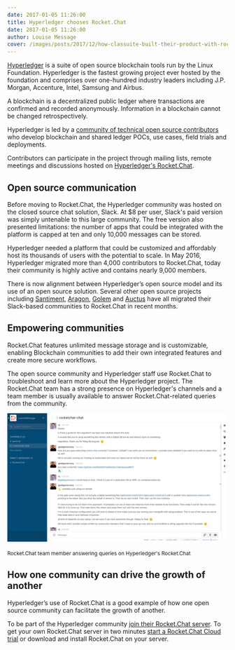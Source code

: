 ```yaml
---
date: 2017-01-05 11:26:00
title: Hyperledger chooses Rocket.Chat 
date: 2017-01-05 11:26:00
author: Louise Message
cover: /images/posts/2017/12/how-classuite-built-their-product-with-rocket-chat/cover.png
---
```

[Hyperledger](https://www.hyperledger.org) is a suite of open source blockchain tools run by the Linux Foundation. Hyperledger is the fastest growing project ever hosted by the foundation and comprises over one-hundred industry leaders including J.P. Morgan, Accenture, Intel, Samsung and Airbus. 

A blockchain is a decentralized public ledger where transactions are confirmed and recorded anonymously. Information in a blockchain cannot be changed retrospectively. 

Hyperledger is led by a [community of technical open source contributors](https://www.hyperledger.org/community) who develop blockchain and shared ledger POCs, use cases, field trials and deployments. 

Contributors can participate in the project through mailing lists, remote meetings and discussions hosted on [Hyperledger's Rocket.Chat](https://chat.hyperledger.org). 

## Open source communication

Before moving to Rocket.Chat, the Hyperledger community was hosted on the closed source chat solution, Slack. At $8 per user, Slack's paid version was simply untenable to this large community. The free version also presented limitations: the number of apps that could be integrated with the platform is capped at ten and only 10,000 messages can be stored. 

Hyperledger needed a platform that could be customized and affordably host its thousands of users with the potential to scale. In May 2016, Hyperledger migrated more than 4,000 contributors to Rocket.Chat, today their community is highly active and contains nearly 9,000 members.

There is now alignment between Hyperledger’s open source model and its use of an open source solution. Several other open source projects including [Santiment](https://medium.com/santiment/goodbye-slack-hello-open-source-messaging-platform-c97398a20ce9), [Aragon](https://blog.aragon.one/announcing-our-migration-to-an-open-source-messaging-platform-420b25e74284), [Golem](https://blog.golemproject.net/farewell-to-slack-rocket-here-we-come-d5b82aac6c24) and [Auctus](https://blog.auctus.org/announcing-our-migration-to-an-open-source-messaging-platform-d061844837d5) have all migrated their Slack-based communities to Rocket.Chat in recent months. 

## Empowering communities

Rocket.Chat features unlimited message storage and is customizable, enabling Blockchain communities to add their own integrated features and create more secure workflows. 

The open source community and Hyperledger staff use Rocket.Chat to troubleshoot and learn more about the Hyperledger project. The Rocket.Chat team has a strong presence on Hyperledger's channels and a team member is usually available to answer Rocket.Chat-related queries from the community. 

![Rocket.Chat team member answering queries on the Hyperledger Rocket.Chat](/images/posts/2018/2018-01-05-hyperledger-chooses-rocket-chat-open-source-communication-rocket-chat-channel.png)

 <small>Rocket.Chat team member answering queries on Hyperledger's Rocket.Chat</small>

## How one community can drive the growth of another

Hyperledger’s use of Rocket.Chat is a good example of how one open source community can facilitate the growth of another. 

To be part of the Hyperledger community [join their Rocket.Chat server](https://chat.hyperledger.org/home). To get your own Rocket.Chat server in two minutes [start a Rocket.Chat Cloud trial](https://rocket.chat/cloud) or download and install Rocket.Chat on your server.

